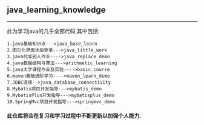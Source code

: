 ## java_learning_knowledge
***
此为学习java的几乎全部代码,其中包括:

    1.java基础知识点--->java_base_learn
    2.图形化界面注册登录--->java_little_work
    3.java代写别人作业---->java_replace_demo
    4.java数据结构与算法--->arithmetic_learning
    5.java大学课程作业及实验---->basic_course
    6.maven基础进阶学习---->maven_learn_demo
    7.JDBC连接-->java_database_connectivity
    8.Mybatis项目开发指导--->mybatis_demo
    9.MybatisPlus开发指导--->mybatisplus_demo
    10.SpringMvc项目开发指导--->springmvc_demo

#### 此仓库将会在复习和学习过程中不断更新以加强个人能力.